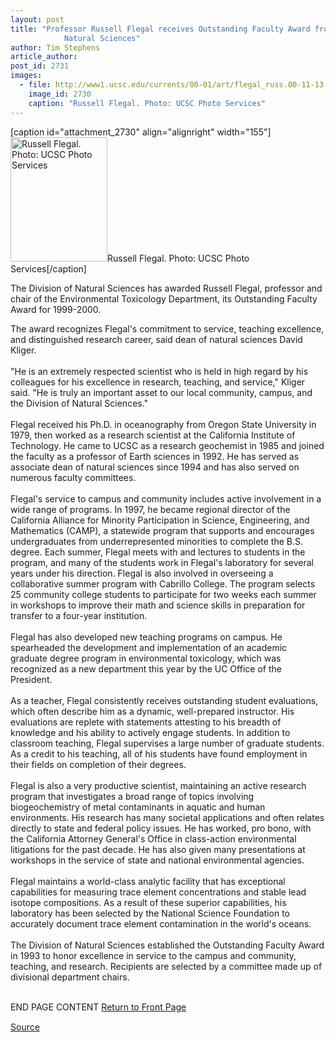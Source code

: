```yaml
---
layout: post
title: "Professor Russell Flegal receives Outstanding Faculty Award from Division of
			Natural Sciences"
author: Tim Stephens
article_author: 
post_id: 2731
images:
  - file: http://www1.ucsc.edu/currents/00-01/art/flegal_russ.00-11-13.155.jpg
    image_id: 2730
    caption: "Russell Flegal. Photo: UCSC Photo Services"
---
```


[caption id="attachment_2730" align="alignright" width="155"]<a href="http://dev-ucsc-news.pantheonsite.io/wp-content/uploads/2000/11/flegal_russ.00-11-13.155.jpg"><img class="size-full wp-image-2730" src="http://dev-ucsc-news.pantheonsite.io/wp-content/uploads/2000/11/flegal_russ.00-11-13.155.jpg" alt="Russell Flegal. Photo: UCSC Photo Services" width="155" height="199" /></a>Russell Flegal. Photo: UCSC Photo Services[/caption]
<p>
  The Division of Natural Sciences has awarded Russell Flegal, professor and chair of the Environmental Toxicology Department, its Outstanding Faculty Award for 1999-2000.
</p>The award recognizes Flegal's commitment to service, teaching excellence, and distinguished research career, said dean of natural sciences David Kliger.<br>
<br>
"He is an extremely respected scientist who is held in high regard by his colleagues for his excellence in research, teaching, and service," Kliger said. "He is truly an important asset to our local community, campus, and the Division of Natural Sciences."<br>
<br>
Flegal received his Ph.D. in oceanography from Oregon State University in 1979, then worked as a research scientist at the California Institute of Technology. He came to UCSC as a research geochemist in 1985 and joined the faculty as a professor of Earth sciences in 1992. He has served as associate dean of natural sciences since 1994 and has also served on numerous faculty committees.<br>
<br>
Flegal's service to campus and community includes active involvement in a wide range of programs. In 1997, he became regional director of the California Alliance for Minority Participation in Science, Engineering, and Mathematics (CAMP), a statewide program that supports and encourages undergraduates from underrepresented minorities to complete the B.S. degree. Each summer, Flegal meets with and lectures to students in the program, and many of the students work in Flegal's laboratory for several years under his direction. Flegal is also involved in overseeing a collaborative summer program with Cabrillo College. The program selects 25 community college students to participate for two weeks each summer in workshops to improve their math and science skills in preparation for transfer to a four-year institution.<br>
<br>
Flegal has also developed new teaching programs on campus. He spearheaded the development and implementation of an academic graduate degree program in environmental toxicology, which was recognized as a new department this year by the UC Office of the President.<br>
<br>
As a teacher, Flegal consistently receives outstanding student evaluations, which often describe him as a dynamic, well-prepared instructor. His evaluations are replete with statements attesting to his breadth of knowledge and his ability to actively engage students. In addition to classroom teaching, Flegal supervises a large number of graduate students. As a credit to his teaching, all of his students have found employment in their fields on completion of their degrees.<br>
<br>
Flegal is also a very productive scientist, maintaining an active research program that investigates a broad range of topics involving biogeochemistry of metal contaminants in aquatic and human environments. His research has many societal applications and often relates directly to state and federal policy issues. He has worked, pro bono, with the California Attorney General's Office in class-action environmental litigations for the past decade. He has also given many presentations at workshops in the service of state and national environmental agencies.<br>
<br>
Flegal maintains a world-class analytic facility that has exceptional capabilities for measuring trace element concentrations and stable lead isotope compositions. As a result of these superior capabilities, his laboratory has been selected by the National Science Foundation to accurately document trace element contamination in the world's oceans.<br>
<br>
The Division of Natural Sciences established the Outstanding Faculty Award in 1993 to honor excellence in service to the campus and community, teaching, and research. Recipients are selected by a committee made up of divisional department chairs.
<p>
  <br>
  END PAGE CONTENT <a href="../../index.html">Return to Front Page</a> <img align="bottom" alt=" " border="0" height="1" src="../../images/trans.gif" width="385">
</p>
<p><a href="http://www1.ucsc.edu/currents/00-01/11-13/flegal.html" title="Permalink to flegal">Source</a></p>
